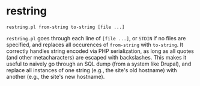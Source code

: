 restring
========

```
restring.pl from-string to-string [file ...]
```

`restring.pl` goes through each line of `[file ...]`, or `STDIN` if no files
are specified, and replaces all occurences of `from-string` with `to-string`.
It correctly handles string encoded via PHP serialization, as long as all
quotes (and other metacharacters) are escaped with backslashes. This makes it
useful to naively go through an SQL dump (from a system like Drupal), and
replace all instances of one string (e.g., the site's old hostname) with
another (e.g., the site's new hostname).


